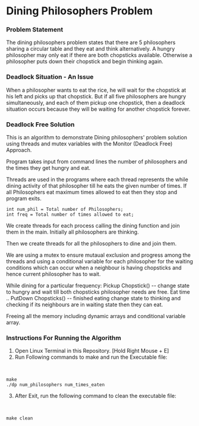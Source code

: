 # Dining Philosophers Problem

### Problem Statement

The dining philosophers problem states that there are 5 philosophers sharing a circular table and they eat and think alternatively. A hungry philosopher may only eat if there are both chopsticks available. Otherwise a philosopher puts down their chopstick and begin thinking again.

### Deadlock Situation - An Issue

When a philosopher wants to eat the rice, he will wait for the chopstick at his left and picks up that chopstick. But if all five philosophers are hungry simultaneously, and each of them pickup one chopstick, then a deadlock situation occurs because they will be waiting for another chopstick forever.

### Deadlock Free Solution

This is an algorithm to demonstrate Dining philosophers' problem solution using threads and mutex variables with the Monitor (Deadlock Free) Approach.

Program takes input from command lines the number of philosophers and the times they get hungry and eat.

Threads are used in the programs where each thread represents the while dining activity of that philosopher till he eats the given number of times. If all Philosophers eat maximum times allowed to eat then they stop and program exits.

    int num_phil = Total number of Philosophers;
    int freq = Total number of times allowed to eat;

We create threads for each process calling the dining function and join them in the main. Initially all philosophers are thinking.

Then we create threads for all the philosophers to dine and join them.

We are using a mutex to ensure mutaual exclusion and progress among the threads and using a conditional variable for each philosopher for the waiting conditions which can occur when a neighbour is having chopsticks and hence current philosopher has to wait.

While dining for a particular frequency:
    Pickup Chopstick() -- change state to hungry and wait till both chopsticks philosopher needs are free.
    Eat time ..
    PutDown Chopsticks() -- finished eating change state to thinking and checking if its neighbours are in waiting state then they can eat.

Freeing all the memory including dynamic arrays and conditional variable array.

### Instructions For Running the Algorithm

1. Open Linux Terminal in this Repository.	[Hold Right Mouse + E]
2. Run Following commands to make and run the Executable file: 
<br>

	make
	./dp num_philosophers num_times_eaten

3. After Exit, run the following command to clean the executable file:
<br>
	
	make clean



